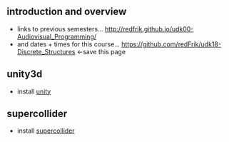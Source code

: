 introduction and overview
--------------------

* links to previous semesters... <http://redfrik.github.io/udk00-Audiovisual_Programming/>
* and dates + times for this course... <https://github.com/redFrik/udk18-Discrete_Structures> <-save this page

unity3d
--

* install [unity](http://unity3d.com)

supercollider
--

* install [supercollider](http://supercollider.github.io/download)


